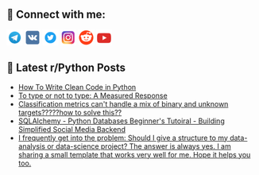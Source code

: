 ## 🔎 Connect with me:
[<img src="https://github.com/bullbesh/bullbesh/blob/main/images/Telegram.png" width="32" height="32" />](https://t.me/bullbesh)
[<img src="https://github.com/bullbesh/bullbesh/blob/main/images/VK.png" width="32" height="32" />](https://vk.com/bullbesh)
[<img src="https://github.com/bullbesh/bullbesh/blob/main/images/Twitter.png" width="32" height="32" />](https://twitter.com/bullbesh1)
[<img src="https://github.com/bullbesh/bullbesh/blob/main/images/Instagram.png" width="32" height="32" />](https://www.instagram.com/bullbesh)
[<img src="https://github.com/bullbesh/bullbesh/blob/main/images/Reddit.png" width="32" height="32" />](https://www.reddit.com/user/bullbesh)
[<img src="https://github.com/bullbesh/bullbesh/blob/main/images/YouTube.png" width="32" height="32" />](https://www.youtube.com/channel/UCtfjRs6uzgq5mfm8S06WTcg)

## 📕 Latest r/Python Posts
<!-- BLOG-POST-LIST:START -->
- [How To Write Clean Code in Python](https://www.reddit.com/r/Python/comments/zwemo4/how_to_write_clean_code_in_python/)
- [To type or not to type: A Measured Response](https://www.reddit.com/r/Python/comments/zwbtmm/to_type_or_not_to_type_a_measured_response/)
- [Classification metrics can&#39;t handle a mix of binary and unknown targets?????how to solve this??](https://www.reddit.com/r/Python/comments/zw9xo3/classification_metrics_cant_handle_a_mix_of/)
- [SQLAlchemy - Python Databases Beginner&#39;s Tutoiral - Building Simplified Social Media Backend](https://www.reddit.com/r/Python/comments/zw8wn5/sqlalchemy_python_databases_beginners_tutoiral/)
- [I frequently get into the problem: Should I give a structure to my data-analysis or data-science project? The answer is always yes. I am sharing a small template that works very well for me. Hope it helps you too.](https://www.reddit.com/r/Python/comments/zw8sh7/i_frequently_get_into_the_problem_should_i_give_a/)
<!-- BLOG-POST-LIST:END -->
